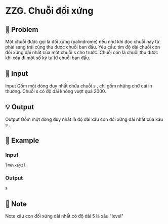 # ZZG. Chuỗi đối xứng

## 📖 Problem

Một chuỗi được gọi là đối xứng (palindrome) nếu như khi đọc chuỗi này từ phải sang trái cũng thu được chuỗi ban đầu.
Yêu cầu: tìm độ dài chuỗi con đối xứng dài nhất của một chuỗi s cho trước. Chuỗi con là chuỗi thu được khi xóa đi một số ký tự từ chuỗi ban đầu.


## 🧩 Input

Input
Gồm một dòng duy nhất chứa chuỗi
$s$
, chỉ gồm những chữ cái in thường. Chuỗi s có độ dài không vượt quá 2000.


## 💡 Output

Output
Gồm một dòng duy nhất là độ dài xâu con đối xứng dài nhất của xâu
$s$
.


## 🧠 Example

### Input

```text
lmevxeyzl
```

### Output

```text
5
```



## 📝 Note

Note
xâu con đối xứng dài nhất có độ dài
$5$
là xâu "level"

